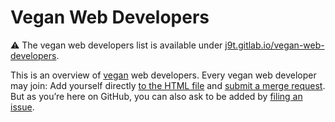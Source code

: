 # Vegan Web Developers

⚠️ The vegan web developers list is available under [j9t.gitlab.io/vegan-web-developers](https://j9t.gitlab.io/vegan-web-developers/).

This is an overview of [vegan](https://en.wikipedia.org/wiki/Veganism) web developers. Every vegan web developer may join: Add yourself directly [to the HTML file](https://gitlab.com/j9t/vegan-web-developers/-/blob/master/index.html) and [submit a merge request](https://gitlab.com/j9t/vegan-web-developers/-/merge_requests/new). But as you’re here on GitHub, you can also ask to be added by [filing an issue](https://github.com/j9t/vegan-web-developers/issues/new/choose).